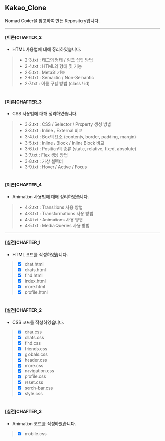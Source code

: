 Kakao_Clone
-------------

Nomad Coder을 참고하여 만든 Repository입니다.

-------------

#### [이론]CHAPTER_2
* HTML 사용법에 대해 정리하였습니다.
> - 2-3.txt : 태그의 형태 / 링크 삽입 방법
> - 2-4.txt : HTML의 형태 및 기능
> - 2-5.txt : Meta의 기능
> - 2-6.txt : Semantic / Non-Semantic
> - 2-7.txt : 이름 구별 방법 (class / id)

# 

#### [이론]CHAPTER_3
* CSS 사용법에 대해 정리하였습니다.
> - 3-2.txt : CSS / Selector / Property 생성 방법
> - 3-3.txt : Inline / External 비교
> - 3-4.txt : Box의 요소 (contents, border, padding, margin)
> - 3-5.txt : Inline / Block / Inline Block 비교
> - 3-6.txt : Position의 종류 (static, relative, fixed, absolute)
> - 3-7.txt : Flex 생성 방법
> - 3-8.txt : 가상 셀렉터
> - 3-9.txt : Hover / Active / Focus

# 

#### [이론]CHAPTER_4
* Animation 사용법에 대해 정리하였습니다.
> - 4-2.txt : Transitions 사용 방법
> - 4-3.txt : Transformations 사용 방법
> - 4-4.txt : Animations 사용 방법
> - 4-5.txt : Media Queries 사용 방법

-------------

#### [실전]CHAPTER_1
* HTML 코드를 작성하였습니다.
> - [X] chat.html
> - [X] chats.html
> - [X] find.html
> - [X] index.html
> - [X] more.html
> - [X] profile.html

# 

#### [실전]CHAPTER_2
* CSS 코드를 작성하였습니다.
> - [X] chat.css
> - [X] chats.css
> - [X] find.css
> - [X] friends.css
> - [X] globals.css
> - [X] header.css
> - [X] more.css
> - [X] navigation.css
> - [X] profile.css
> - [X] reset.css
> - [X] serch-bar.css
> - [X] style.css


# 

#### [실전]CHAPTER_3
* Animation 코드를 작성하였습니다.
> - [X] mobile.css
